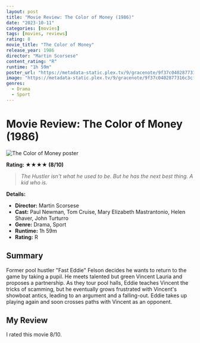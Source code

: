 ```yaml
---
layout: post
title: "Movie Review: The Color of Money (1986)"
date: "2023-10-11"
categories: [movies]
tags: [movies, reviews]
rating: 8
movie_title: "The Color of Money"
release_year: 1986
director: "Martin Scorsese"
content_rating: "R"
runtime: "1h 59m"
poster_url: "https://metadata-static.plex.tv/9/gracenote/9f37c0402877316c3cf139a30031100f.jpg"
image: "https://metadata-static.plex.tv/9/gracenote/9f37c0402877316c3cf139a30031100f.jpg"
genres: 
  - Drama
  - Sport
---
```


# Movie Review: The Color of Money (1986)


<div class="movie-poster">
  <img src="https://metadata-static.plex.tv/9/gracenote/9f37c0402877316c3cf139a30031100f.jpg" alt="The Color of Money poster" />
</div>


**Rating: ★★★★ (8/10)**


> *The Hustler isn't what he used to be. But he has the next best thing. A kid who is.*


**Details:**
- **Director:** Martin Scorsese
- **Cast:** Paul Newman, Tom Cruise, Mary Elizabeth Mastrantonio, Helen Shaver, John Turturro
- **Genre:** Drama, Sport
- **Runtime:** 1h 59m
- **Rating:** R

## Summary

Former pool hustler "Fast Eddie" Felson decides he wants to return to the game by taking a pupil. He meets talented but green Vincent Lauria and proposes a partnership. As they tour pool halls, Eddie teaches Vincent the tricks of scamming, but he eventually grows frustrated with Vincent's showboat antics, leading to an argument and a falling-out. Eddie takes up playing again and soon crosses paths with Vincent as an opponent.

## My Review

I rated this movie 8/10.


